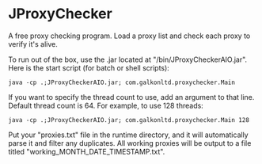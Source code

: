 # JProxyChecker
A free proxy checking program. Load a proxy list and check each proxy to verify it's alive.

To run out of the box, use the .jar located at "/bin/JProxyCheckerAIO.jar". Here is the start script (for batch or shell scripts):

    java -cp .;JProxyCheckerAIO.jar; com.galkonltd.proxychecker.Main
  
If you want to specify the thread count to use, add an argument to that line. Default thread count is 64. For example, to use 128 threads:

    java -cp .;JProxyCheckerAIO.jar; com.galkonltd.proxychecker.Main 128

Put your "proxies.txt" file in the runtime directory, and it will automatically parse it and filter any duplicates. All working proxies will be output to a file titled "working_MONTH_DATE_TIMESTAMP.txt".
